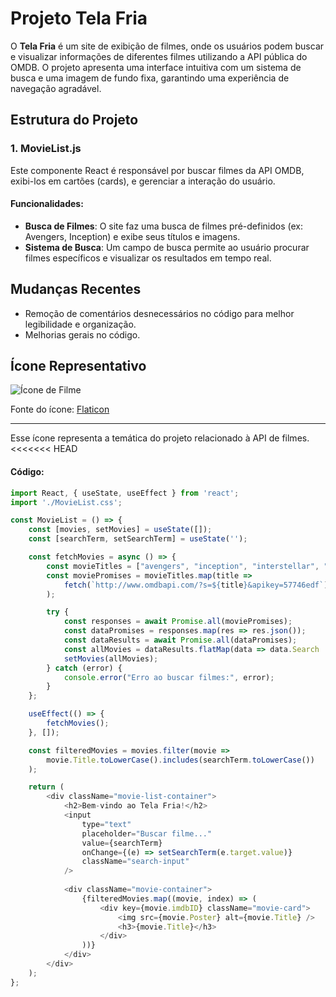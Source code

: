 # Projeto Tela Fria

O **Tela Fria** é um site de exibição de filmes, onde os usuários podem buscar e visualizar informações de diferentes filmes utilizando a API pública do OMDB. O projeto apresenta uma interface intuitiva com um sistema de busca e uma imagem de fundo fixa, garantindo uma experiência de navegação agradável.

## Estrutura do Projeto

### 1. **MovieList.js**
Este componente React é responsável por buscar filmes da API OMDB, exibi-los em cartões (cards), e gerenciar a interação do usuário.

#### Funcionalidades:
- **Busca de Filmes**: O site faz uma busca de filmes pré-definidos (ex: Avengers, Inception) e exibe seus títulos e imagens.
- **Sistema de Busca**: Um campo de busca permite ao usuário procurar filmes específicos e visualizar os resultados em tempo real.

## Mudanças Recentes

- Remoção de comentários desnecessários no código para melhor legibilidade e organização.
- Melhorias gerais no código.

## Ícone Representativo
![Ícone de Filme](https://cdn-icons-png.flaticon.com/512/3574/3574820.png)

Fonte do ícone: [Flaticon](https://www.flaticon.com/br/icone-gratis/assistindo-um-filme_3574820?term=filme&related_id=3574820)

---

Esse ícone representa a temática do projeto relacionado à API de filmes.
<<<<<<< HEAD
#### Código:

```javascript
import React, { useState, useEffect } from 'react';
import './MovieList.css';

const MovieList = () => {
    const [movies, setMovies] = useState([]);
    const [searchTerm, setSearchTerm] = useState('');

    const fetchMovies = async () => {
        const movieTitles = ["avengers", "inception", "interstellar", "matrix", "frozen", "titanic", "gladiator", "avatar", "spider-man", "batman"];
        const moviePromises = movieTitles.map(title => 
            fetch(`http://www.omdbapi.com/?s=${title}&apikey=57746edf`)
        );

        try {
            const responses = await Promise.all(moviePromises);
            const dataPromises = responses.map(res => res.json());
            const dataResults = await Promise.all(dataPromises);
            const allMovies = dataResults.flatMap(data => data.Search || []);
            setMovies(allMovies);
        } catch (error) {
            console.error("Erro ao buscar filmes:", error);
        }
    };

    useEffect(() => {
        fetchMovies();
    }, []);

    const filteredMovies = movies.filter(movie =>
        movie.Title.toLowerCase().includes(searchTerm.toLowerCase())
    );

    return (
        <div className="movie-list-container">
            <h2>Bem-vindo ao Tela Fria!</h2>
            <input
                type="text"
                placeholder="Buscar filme..."
                value={searchTerm}
                onChange={(e) => setSearchTerm(e.target.value)}
                className="search-input"
            />
            
            <div className="movie-container">
                {filteredMovies.map((movie, index) => (
                    <div key={movie.imdbID} className="movie-card">
                        <img src={movie.Poster} alt={movie.Title} />
                        <h3>{movie.Title}</h3>
                    </div>
                ))}
            </div>
        </div>
    );
};
